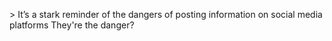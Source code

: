 &gt; It’s a stark reminder of the dangers of posting information on social media platforms They're the danger?

